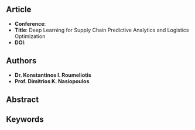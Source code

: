 ## Article
* **Conference**: 
* **Title**: Deep Learning for Supply Chain Predictive Analytics and Logistics Optimization
* **DOI**: 

## Authors
* **Dr. Konstantinos I. Roumeliotis**
* **Prof. Dimitrios K. Nasiopoulos**

## Abstract

## Keywords

